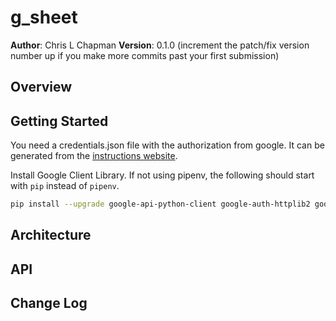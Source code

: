 # g_sheet

**Author**: Chris L Chapman
**Version**: 0.1.0 (increment the patch/fix version number up if you make more commits past your first submission)

## Overview

<!-- What is this project for? What does it do? -->

## Getting Started

You need a credentials.json file with the authorization from google. It can be generated from the [instructions website](https://developers.google.com/sheets/api/quickstart/python). 

Install Google Client Library. If not using pipenv, the following should start with `pip` instead of `pipenv`.

```bash
pip install --upgrade google-api-python-client google-auth-httplib2 google-auth-oauthlib
```



<!-- What are the steps that a user must take in order to build this app on their own machine and get it running? -->

## Architecture

<!-- Provide a detailed description of the application design. What technologies (languages, libraries, etc) you're using, and any other relevant design information. This is also an area which you can include any visuals; flow charts, example usage gifs, screen captures, etc.-->

## API

<!-- Provide detailed instructions for your applications usage. This should include any methods or endpoints available to the user/client/developer. Each section should be formatted to provide clear syntax for usage, example calls including input data requirements and options, and example responses or return values. -->

## Change Log

<!-- Ctrl+Shift+I (on Win & Linux) Inserts current DateTime, -->

